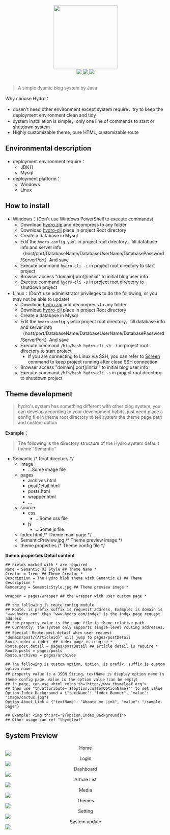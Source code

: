 <div align="center">
  <img src="https://raw.githubusercontent.com/ShawJie/Hydro-Release/master/Images/hydro-icon.png" width="200"/> 
  <br>
  <a href="https://jdk.java.net/11" target="_blank">
    <img src="https://img.shields.io/badge/JDK-11-yellow.svg">
  </a>
  <a href="https://github.com/ShawJie/Hydro/blob/master/LICENSE" target="_blank">
    <img src="https://img.shields.io/badge/licence-GPL-red.svg">
  </a>
  <a href="https://github.com/ShawJie" target="_blank">
    <img src="https://img.shields.io/badge/%3C%2F%3E%20%E2%99%A5-Shaw-blue.svg">
  </a>
</div>

<br>

> A simple dyamic blog system by Java

Why choose Hydro：
  - dosen't need other environment except system require，try to keep the deployment environment clean and tidy
  - system installation is simple，only one line of commands to start or shutdown system
  - Highly customizable theme, pure HTML, customizable route
  
## Environmental description

- deployment environment require：
  - JDK11
  - Mysql
- deployment platform：
  - Windows
  - Linux
  
## How to install
- Windows：(Don't use Windows PowerShell to execute commands)
  - Download [hydro.zip](https://github.com/ShawJie/Hydro-Release/blob/master/hydro-lastest-full.zip?raw=true) and decompress to any folder
  - Download [hydro-cli](https://raw.githubusercontent.com/ShawJie/Hydro-Release/master/boot/hydro-cli.bat) place in project Root directory
  - Create a database in Mysql
  - Edit the `hydro-config.yaml` in project root directory，fill database info and server info（host/port/DatabaseName/DatabaseUserName/DatabasePassword/ServerPort）And save
  - Execute command `hydro-cli -i` in project root directory to start project
  - Browser access "domain[:prot]/initial" to initial blog user info
  - Execute command `hydro-cli -s` in project root directory to shutdown project
- Linux：(Don't use administrator privileges to do the following, or you may not be able to update)
  - Download [hydro.zip](https://github.com/ShawJie/Hydro-Release/blob/master/hydro-lastest-full.zip?raw=true) and decompress to any folder
  - Download [hydro-cli](https://raw.githubusercontent.com/ShawJie/Hydro-Release/master/boot/hydro-cli.sh) place in project Root directory
  - Create a database in Mysql
  - Edit the `hydro-config.yaml`in project root directory，fill database info and server info（host/port/DatabaseName/DatabaseUserName/DatabasePassword/ServerPort）And save
  - Execute command `/bin/bash hydro-cli.sh -i` in project root directory to start project
    - If you are connecting to Linux via SSH, you can refer to [Screen](https://www.ibm.com/developerworks/cn/linux/l-cn-screen/index.html) command to keep project running after close SSH connection
  - Browser access "domain[:port]/initial" to initial blog user info
  - Execute command `/bin/bash hydro-cli -s` in project root directory to shutdown project
  
## Theme development
> hydro's system has something different with other blog system, you can develop according to your development habits, just need place a config file in theme root directory to tell system the theme page path and custom option

**Example：<br>**
> The following is the directory structure of the Hydro system default theme "Semantic"  <br>
- Semantic /* Root directory */
  - image
    - ...Some image file
  - pages
    - archives.html
    - postDetail.html
    - posts.html
    - wrapper.html
    - ...
  - source
    - css
      - ...Some css file
    - js
      - ...Some js file
  - index.html /* Theme main page */
  - SemanticPreview.jpg /* Theme preview image */
  - theme.properties /* Theme config file */
  
**theme.properties Detail content**
 
```properties
## Fields marked with * are required
Name = Semantic UI Style ## Theme Name *
Creator = Irene ## Theme Creator *
Description = The Hydro blob theme with Semantic UI ## Theme description *
Rendering = SemanticStyle.jpg ## Theme preview image *

wrapper = pages/wrapper ## the wrapper with user custom page *

## the following is route config module
## Route. is prefix suffix is requesit address, Example: is domain is "www.hydro.com" then "www.hydro.com/index" is the index page request address
## the property value is the page file in theme relative path
## Currently, the system only supports single-level routing addresses.
## Special：Route.post.detail when user request "domain/post/{Articleid}" will jump to pages/postDetail
Route.index = index  ## index page is reuqire * 
Route.post.detail = pages/postDetail ## article detail is require * 
Route.posts = pages/posts
Route.archives = pages/archives

## The following is custom option, Option. is prefix, suffix is custom option name
## property value is a JSON String，textName is dieplay option name in theme config page，value is the option value（can be empty）
## in page, can use <html xmlns:th="http://www.thymeleaf.org">
## then use "th:atturibute='${option.customOptionName}'" to set value
Option.Index_Background = {"textName": "Index Banner", "value": "image/cactus.jpg"}
Option.About_Link = {"textName": "Aboute me Link", "value": "/sample-page"}

## Example: <img th:src="${option.Index_Background}">
## Other usage can ref "thymeleaf"

```

## System Preview

<div align="center">Home</div>
<img src="https://raw.githubusercontent.com/ShawJie/Hydro-Release/master/Images/home.jpg">

<div align="center">Login</div>
<img src="https://raw.githubusercontent.com/ShawJie/Hydro-Release/master/Images/sys_login.png">

<div align="center">Dashboard</div>
<img src="https://raw.githubusercontent.com/ShawJie/Hydro-Release/master/Images/sys_dashboard.png">

<div align="center">Article List</div>
<img src="https://raw.githubusercontent.com/ShawJie/Hydro-Release/master/Images/sys_articles.png">

<div align="center">Media</div>
<img src="https://raw.githubusercontent.com/ShawJie/Hydro-Release/master/Images/sys_media.png">

<div align="center">Themes</div>
<img src="https://raw.githubusercontent.com/ShawJie/Hydro-Release/master/Images/sys_theme.png">

<div align="center">Setting</div>
<img src="https://raw.githubusercontent.com/ShawJie/Hydro-Release/master/Images/sys_setting.png">

<div align="center">System update</div>
<img src="https://raw.githubusercontent.com/ShawJie/Hydro-Release/master/Images/sys_update.png">


